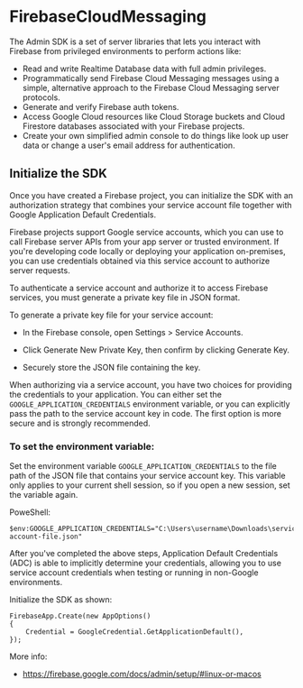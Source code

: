 # FirebaseCloudMessaging

The Admin SDK is a set of server libraries that lets you interact with Firebase from privileged environments to perform actions like:

* Read and write Realtime Database data with full admin privileges.
* Programmatically send Firebase Cloud Messaging messages using a simple, alternative approach to the Firebase Cloud Messaging server protocols.
* Generate and verify Firebase auth tokens.
* Access Google Cloud resources like Cloud Storage buckets and Cloud Firestore databases associated with your Firebase projects.
* Create your own simplified admin console to do things like look up user data or change a user's email address for authentication.

## Initialize the SDK

Once you have created a Firebase project, you can initialize the SDK with an authorization strategy that combines your service account file together with Google Application Default Credentials.

Firebase projects support Google service accounts, which you can use to call Firebase server APIs from your app server or trusted environment. If you're developing code locally or deploying your application on-premises, you can use credentials obtained via this service account to authorize server requests.

To authenticate a service account and authorize it to access Firebase services, you must generate a private key file in JSON format.

To generate a private key file for your service account:

* In the Firebase console, open Settings > Service Accounts.

* Click Generate New Private Key, then confirm by clicking Generate Key.

* Securely store the JSON file containing the key.

When authorizing via a service account, you have two choices for providing the credentials to your application. You can either set the `GOOGLE_APPLICATION_CREDENTIALS` environment variable, or you can explicitly pass the path to the service account key in code. The first option is more secure and is strongly recommended.

### To set the environment variable:

Set the environment variable `GOOGLE_APPLICATION_CREDENTIALS` to the file path of the JSON file that contains your service account key. This variable only applies to your current shell session, so if you open a new session, set the variable again.

PoweShell:

    $env:GOOGLE_APPLICATION_CREDENTIALS="C:\Users\username\Downloads\service-account-file.json"

After you've completed the above steps, Application Default Credentials (ADC) is able to implicitly determine your credentials, allowing you to use service account credentials when testing or running in non-Google environments.

Initialize the SDK as shown:

    FirebaseApp.Create(new AppOptions()
    {
        Credential = GoogleCredential.GetApplicationDefault(),
    });

More info:
 * https://firebase.google.com/docs/admin/setup/#linux-or-macos
